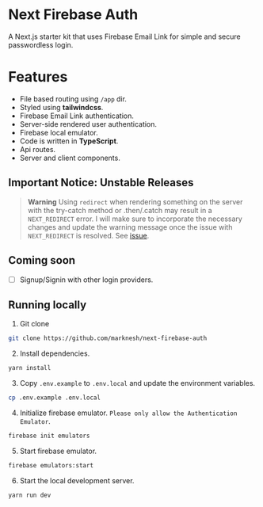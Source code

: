 # Next Firebase Auth
A Next.js starter kit that uses Firebase Email Link for simple and secure passwordless login.

# Features
* File based routing using `/app` dir.
* Styled using **tailwindcss**.
* Firebase Email Link authentication.
* Server-side rendered user authentication.
* Firebase local emulator.
* Code is written in **TypeScript**.
* Api routes.
* Server and client components.

## Important Notice: Unstable Releases
> **Warning**
> Using `redirect` when rendering something on the server with the  try-catch method or .then/.catch may result in a `NEXT_REDIRECT` error. I will make sure to incorporate the necessary changes and update the warning message once the issue with `NEXT_REDIRECT` is resolved. See [issue](https://github.com/vercel/next.js/issues/49964).

## Coming soon
- [ ] Signup/Signin with other login providers.

## Running locally
1. Git clone
```sh
git clone https://github.com/marknesh/next-firebase-auth
```

2. Install dependencies.
```sh
yarn install
```

3. Copy `.env.example` to `.env.local` and update the environment variables.
```sh
cp .env.example .env.local
```

4. Initialize firebase emulator. `Please only allow the Authentication Emulator`.
```sh
firebase init emulators
```

5. Start firebase emulator.
```sh
firebase emulators:start
```

6. Start the local development server.
```sh
yarn run dev
```







